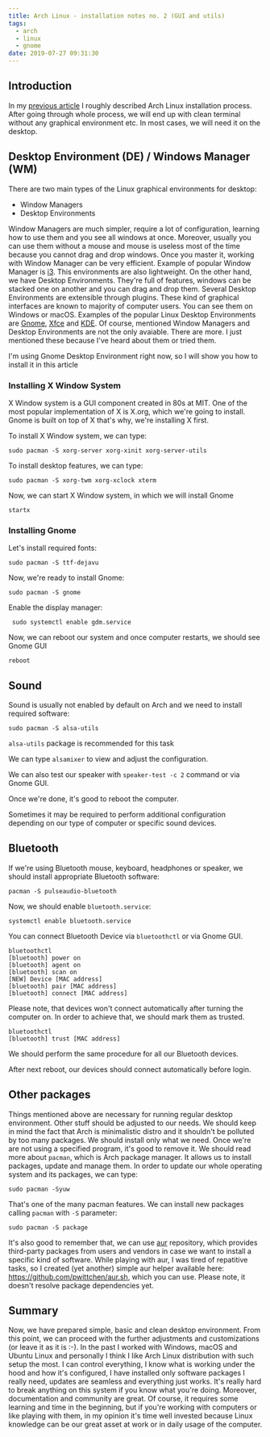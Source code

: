 ```yaml
---
title: Arch Linux - installation notes no. 2 (GUI and utils)
tags:
  - arch
  - linux
  - gnome
date: 2019-07-27 09:31:30
---
```



## Introduction

In my [previous article](/arch-install-notes) I roughly described Arch Linux installation process. After going through whole process, we will end up with clean terminal without any graphical environment etc. In most cases, we will need it on the desktop.

## Desktop Environment (DE) / Windows Manager (WM)

There are two main types of the Linux graphical environments for desktop:
- Window Managers
- Desktop Environments

Window Managers are much simpler, require a lot of configuration, learning how to use them and you see all windows at once. Moreover, usually you can use them without a mouse and mouse is useless most of the time because you cannot drag and drop windows. Once you master it, working with Window Manager can be very efficient. Example of popular Window Manager is [i3](https://i3wm.org/). This environments are also lightweight. On the other hand, we have Desktop Environments. They're full of features, windows can be stacked one on another and you can drag and drop them. Several Desktop Environments are extensible through plugins. These kind of graphical interfaces are known to majority of computer users. You can see them on Windows or macOS. Examples of the popular Linux Desktop Environments are [Gnome](https://www.gnome.org/), [Xfce](https://xfce.org/) and [KDE](https://kde.org/). Of course, mentioned Window Managers and Desktop Environments are not the only avaiable. There are more. I just mentioned these because I've heard about them or tried them.

I'm using Gnome Desktop Environment right now, so I will show you how to install it in this article

### Installing X Window System

X Window system is a GUI component created in 80s at MIT. One of the most popular implementation of X is X.org, which we're going to install. Gnome is built on top of X that's why, we're installing X first.

To install X Window system, we can type:

```
sudo pacman -S xorg-server xorg-xinit xorg-server-utils
```

To install desktop features, we can type:

```
sudo pacman -S xorg-twm xorg-xclock xterm
```

Now, we can start X Window system, in which we will install Gnome

```
startx
```

### Installing Gnome

Let's install required fonts:

```
sudo pacman -S ttf-dejavu
```

Now, we're ready to install Gnome:

```
sudo pacman -S gnome
```

Enable the display manager:

```
 sudo systemctl enable gdm.service
```

Now, we can reboot our system and once computer restarts, we should see Gnome GUI

```
reboot
```

## Sound

Sound is usually not enabled by default on Arch and we need to install required software:

```
sudo pacman -S alsa-utils
```

`alsa-utils` package is recommended for this task

We can type `alsamixer` to view and adjust the configuration.

We can also test our speaker with `speaker-test -c 2` command or via Gnome GUI.

Once we're done, it's good to reboot the computer. 

Sometimes it may be required to perform additional configuration depending on our type of computer or specific sound devices.

## Bluetooth

If we're using Bluetooth mouse, keyboard, headphones or speaker, we should install appropriate Bluetooth software:

```
pacman -S pulseaudio-bluetooth
```

Now, we should enable `bluetooth.service`:

```
systemctl enable bluetooth.service
```

You can connect Bluetooth Device via `bluetoothctl` or via Gnome GUI.

```
bluetoothctl
[bluetooth] power on
[bluetooth] agent on
[bluetooth] scan on
[NEW] Device [MAC address]
[bluetooth] pair [MAC address]
[bluetooth] connect [MAC address]
```

Please note, that devices won't connect automatically after turning the computer on. In order to achieve that, we should mark them as trusted.

```
bluetoothctl
[bluetooth] trust [MAC address]
```

We should perform the same procedure for all our Bluetooth devices.

After next reboot, our devices should connect automatically before login.

## Other packages 

Things mentioned above are necessary for running regular desktop environment. Other stuff should be adjusted to our needs. We should keep in mind the fact that Arch is minimalistic distro and it shouldn't be polluted by too many packages. We should install only what we need. Once we're are not using a specified program, it's good to remove it. We should read more about `pacman`, which is Arch package manager. It allows us to install packages, update and manage them. In order to update our whole operating system and its packages, we can type:

```
sudo pacman -Syuw
```

That's one of the many pacman features. We can install new packages calling `pacman` with `-S` parameter:

```
sudo pacman -S package
```

It's also good to remember that, we can use [aur](https://aur.archlinux.org/) repository, which provides third-party packages from users and vendors in case we want to install a specific kind of software. While playing with aur, I was tired of repatitive tasks, so I created (yet another) simple aur helper available here: https://github.com/pwittchen/aur.sh, which you can use. Please note, it doesn't resolve package dependencies yet.

## Summary

Now, we have prepared simple, basic and clean desktop environment. From this point, we can proceed with the further adjustments and customizations (or leave it as it is :-). In the past I worked with Windows, macOS and Ubuntu Linux and personally I think I like Arch Linux distribution with such setup the most. I can control everything, I know what is working under the hood and how it's configured, I have installed only software packages I really need, updates are seamless and everything just works. It's really hard to break anything on this system if you know what you're doing. Moreover, documentation and community are great. Of course, it requires some learning and time in the beginning, but if you're working with computers or like playing with them, in my opinion it's time well invested because Linux knowledge can be our great asset at work or in daily usage of the computer.
